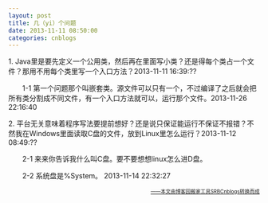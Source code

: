 ```yaml
---
layout: post
title: 几（yi）个问题
date: 2013-11-11 08:50:00
categories: cnblogs
---
```


<p>1.&nbsp;Java里是要先定义一个公用类，然后再在里面写小类？还是得每个类占一个文件？那用不用每个类里写一个入口方法？2013-11-11 16:39:??</p>
<p>　　1-1 第一个问题那个叫嵌套类。源文件可以只有一个，不过编译了之后就会把所有类分割成不同文件，有一个入口方法就可以，运行那个文件。2013-11-26 22:16:40</p>
<p>2.&nbsp;平台无关意味着程序写法要提前想好？还是说只保证能运行不保证不报错？不然我在Windows里面读取C盘的文件，放到Linux里怎么运行？2013-11-12 08:49:??</p>
<p>　　2-1 来来你告诉我什么叫C盘。要不要想想linux怎么进D盘。</p>
<p>　　2-2 系统盘是%System。 2013-11-14 22:32:27</p>

<div align=right><a href="https://github.com/mlxy/SRBCnblogs"><font size=1>——本文由博客园搬家工具SRBCnblogs转换而成</font></a></div>